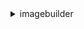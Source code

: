 <details>

<summary>
imagebuilder
</summary>

- <details><summary>cancel-image-creation</summary>

  * --image-build-version-arn
  * --client-token
  * --cli-input-json
  * --cli-input-yaml
  * --generate-cli-skeleton


- <details><summary>create-component</summary>

  * --name
  * --semantic-version
  * --description
  * --change-description
  * --platform
  * --supported-os-versions
  * --data
  * --uri
  * --kms-key-id
  * --tags
  * --client-token
  * --cli-input-json
  * --cli-input-yaml
  * --generate-cli-skeleton


- <details><summary>create-container-recipe</summary>

  * --container-type
  * --name
  * --description
  * --semantic-version
  * --components
  * --instance-configuration
  * --dockerfile-template-data
  * --dockerfile-template-uri
  * --platform-override
  * --image-os-version-override
  * --parent-image
  * --tags
  * --working-directory
  * --target-repository
  * --kms-key-id
  * --client-token
  * --cli-input-json
  * --cli-input-yaml
  * --generate-cli-skeleton


- <details><summary>create-distribution-configuration</summary>

  * --name
  * --description
  * --distributions
  * --tags
  * --client-token
  * --cli-input-json
  * --cli-input-yaml
  * --generate-cli-skeleton


- <details><summary>create-image</summary>

  * --image-recipe-arn
  * --container-recipe-arn
  * --distribution-configuration-arn
  * --infrastructure-configuration-arn
  * --image-tests-configuration
  * --enhanced-image-metadata-enabled
  * --no-enhanced-image-metadata-enabled
  * --tags
  * --client-token
  * --cli-input-json
  * --cli-input-yaml
  * --generate-cli-skeleton


- <details><summary>create-image-pipeline</summary>

  * --name
  * --description
  * --image-recipe-arn
  * --container-recipe-arn
  * --infrastructure-configuration-arn
  * --distribution-configuration-arn
  * --image-tests-configuration
  * --enhanced-image-metadata-enabled
  * --no-enhanced-image-metadata-enabled
  * --schedule
  * --status
  * --tags
  * --client-token
  * --cli-input-json
  * --cli-input-yaml
  * --generate-cli-skeleton


- <details><summary>create-image-recipe</summary>

  * --name
  * --description
  * --semantic-version
  * --components
  * --parent-image
  * --block-device-mappings
  * --tags
  * --working-directory
  * --additional-instance-configuration
  * --client-token
  * --cli-input-json
  * --cli-input-yaml
  * --generate-cli-skeleton


- <details><summary>create-infrastructure-configuration</summary>

  * --name
  * --description
  * --instance-types
  * --instance-profile-name
  * --security-group-ids
  * --subnet-id
  * --logging
  * --key-pair
  * --terminate-instance-on-failure
  * --no-terminate-instance-on-failure
  * --sns-topic-arn
  * --resource-tags
  * --tags
  * --client-token
  * --cli-input-json
  * --cli-input-yaml
  * --generate-cli-skeleton


- <details><summary>delete-component</summary>

  * --component-build-version-arn
  * --cli-input-json
  * --cli-input-yaml
  * --generate-cli-skeleton


- <details><summary>delete-container-recipe</summary>

  * --container-recipe-arn
  * --cli-input-json
  * --cli-input-yaml
  * --generate-cli-skeleton


- <details><summary>delete-distribution-configuration</summary>

  * --distribution-configuration-arn
  * --cli-input-json
  * --cli-input-yaml
  * --generate-cli-skeleton


- <details><summary>delete-image</summary>

  * --image-build-version-arn
  * --cli-input-json
  * --cli-input-yaml
  * --generate-cli-skeleton


- <details><summary>delete-image-pipeline</summary>

  * --image-pipeline-arn
  * --cli-input-json
  * --cli-input-yaml
  * --generate-cli-skeleton


- <details><summary>delete-image-recipe</summary>

  * --image-recipe-arn
  * --cli-input-json
  * --cli-input-yaml
  * --generate-cli-skeleton


- <details><summary>delete-infrastructure-configuration</summary>

  * --infrastructure-configuration-arn
  * --cli-input-json
  * --cli-input-yaml
  * --generate-cli-skeleton


- <details><summary>get-component</summary>

  * --component-build-version-arn
  * --cli-input-json
  * --cli-input-yaml
  * --generate-cli-skeleton


- <details><summary>get-component-policy</summary>

  * --component-arn
  * --cli-input-json
  * --cli-input-yaml
  * --generate-cli-skeleton


- <details><summary>get-container-recipe</summary>

  * --container-recipe-arn
  * --cli-input-json
  * --cli-input-yaml
  * --generate-cli-skeleton


- <details><summary>get-container-recipe-policy</summary>

  * --container-recipe-arn
  * --cli-input-json
  * --cli-input-yaml
  * --generate-cli-skeleton


- <details><summary>get-distribution-configuration</summary>

  * --distribution-configuration-arn
  * --cli-input-json
  * --cli-input-yaml
  * --generate-cli-skeleton


- <details><summary>get-image</summary>

  * --image-build-version-arn
  * --cli-input-json
  * --cli-input-yaml
  * --generate-cli-skeleton


- <details><summary>get-image-pipeline</summary>

  * --image-pipeline-arn
  * --cli-input-json
  * --cli-input-yaml
  * --generate-cli-skeleton


- <details><summary>get-image-policy</summary>

  * --image-arn
  * --cli-input-json
  * --cli-input-yaml
  * --generate-cli-skeleton


- <details><summary>get-image-recipe</summary>

  * --image-recipe-arn
  * --cli-input-json
  * --cli-input-yaml
  * --generate-cli-skeleton


- <details><summary>get-image-recipe-policy</summary>

  * --image-recipe-arn
  * --cli-input-json
  * --cli-input-yaml
  * --generate-cli-skeleton


- <details><summary>get-infrastructure-configuration</summary>

  * --infrastructure-configuration-arn
  * --cli-input-json
  * --cli-input-yaml
  * --generate-cli-skeleton


- <details><summary>help</summary>

  * 


- <details><summary>import-component</summary>

  * --name
  * --semantic-version
  * --description
  * --change-description
  * --type
  * --format
  * --platform
  * --data
  * --uri
  * --kms-key-id
  * --tags
  * --client-token
  * --cli-input-json
  * --cli-input-yaml
  * --generate-cli-skeleton


- <details><summary>list-component-build-versions</summary>

  * --component-version-arn
  * --max-results
  * --next-token
  * --cli-input-json
  * --cli-input-yaml
  * --generate-cli-skeleton


- <details><summary>list-components</summary>

  * --owner
  * --filters
  * --by-name
  * --no-by-name
  * --max-results
  * --next-token
  * --cli-input-json
  * --cli-input-yaml
  * --generate-cli-skeleton


- <details><summary>list-container-recipes</summary>

  * --owner
  * --filters
  * --max-results
  * --next-token
  * --cli-input-json
  * --cli-input-yaml
  * --generate-cli-skeleton


- <details><summary>list-distribution-configurations</summary>

  * --filters
  * --max-results
  * --next-token
  * --cli-input-json
  * --cli-input-yaml
  * --generate-cli-skeleton


- <details><summary>list-image-build-versions</summary>

  * --image-version-arn
  * --filters
  * --max-results
  * --next-token
  * --cli-input-json
  * --cli-input-yaml
  * --generate-cli-skeleton


- <details><summary>list-image-packages</summary>

  * --image-build-version-arn
  * --max-results
  * --next-token
  * --cli-input-json
  * --cli-input-yaml
  * --generate-cli-skeleton


- <details><summary>list-image-pipeline-images</summary>

  * --image-pipeline-arn
  * --filters
  * --max-results
  * --next-token
  * --cli-input-json
  * --cli-input-yaml
  * --generate-cli-skeleton


- <details><summary>list-image-pipelines</summary>

  * --filters
  * --max-results
  * --next-token
  * --cli-input-json
  * --cli-input-yaml
  * --generate-cli-skeleton


- <details><summary>list-image-recipes</summary>

  * --owner
  * --filters
  * --max-results
  * --next-token
  * --cli-input-json
  * --cli-input-yaml
  * --generate-cli-skeleton


- <details><summary>list-images</summary>

  * --owner
  * --filters
  * --by-name
  * --no-by-name
  * --max-results
  * --next-token
  * --include-deprecated
  * --no-include-deprecated
  * --cli-input-json
  * --cli-input-yaml
  * --generate-cli-skeleton


- <details><summary>list-infrastructure-configurations</summary>

  * --filters
  * --max-results
  * --next-token
  * --cli-input-json
  * --cli-input-yaml
  * --generate-cli-skeleton


- <details><summary>list-tags-for-resource</summary>

  * --resource-arn
  * --cli-input-json
  * --cli-input-yaml
  * --generate-cli-skeleton


- <details><summary>put-component-policy</summary>

  * --component-arn
  * --policy
  * --cli-input-json
  * --cli-input-yaml
  * --generate-cli-skeleton


- <details><summary>put-container-recipe-policy</summary>

  * --container-recipe-arn
  * --policy
  * --cli-input-json
  * --cli-input-yaml
  * --generate-cli-skeleton


- <details><summary>put-image-policy</summary>

  * --image-arn
  * --policy
  * --cli-input-json
  * --cli-input-yaml
  * --generate-cli-skeleton


- <details><summary>put-image-recipe-policy</summary>

  * --image-recipe-arn
  * --policy
  * --cli-input-json
  * --cli-input-yaml
  * --generate-cli-skeleton


- <details><summary>start-image-pipeline-execution</summary>

  * --image-pipeline-arn
  * --client-token
  * --cli-input-json
  * --cli-input-yaml
  * --generate-cli-skeleton


- <details><summary>tag-resource</summary>

  * --resource-arn
  * --tags
  * --cli-input-json
  * --cli-input-yaml
  * --generate-cli-skeleton


- <details><summary>untag-resource</summary>

  * --resource-arn
  * --tag-keys
  * --cli-input-json
  * --cli-input-yaml
  * --generate-cli-skeleton


- <details><summary>update-distribution-configuration</summary>

  * --distribution-configuration-arn
  * --description
  * --distributions
  * --client-token
  * --cli-input-json
  * --cli-input-yaml
  * --generate-cli-skeleton


- <details><summary>update-image-pipeline</summary>

  * --image-pipeline-arn
  * --description
  * --image-recipe-arn
  * --container-recipe-arn
  * --infrastructure-configuration-arn
  * --distribution-configuration-arn
  * --image-tests-configuration
  * --enhanced-image-metadata-enabled
  * --no-enhanced-image-metadata-enabled
  * --schedule
  * --status
  * --client-token
  * --cli-input-json
  * --cli-input-yaml
  * --generate-cli-skeleton


- <details><summary>update-infrastructure-configuration</summary>

  * --infrastructure-configuration-arn
  * --description
  * --instance-types
  * --instance-profile-name
  * --security-group-ids
  * --subnet-id
  * --logging
  * --key-pair
  * --terminate-instance-on-failure
  * --no-terminate-instance-on-failure
  * --sns-topic-arn
  * --client-token
  * --resource-tags
  * --cli-input-json
  * --cli-input-yaml
  * --generate-cli-skeleton


</details>


